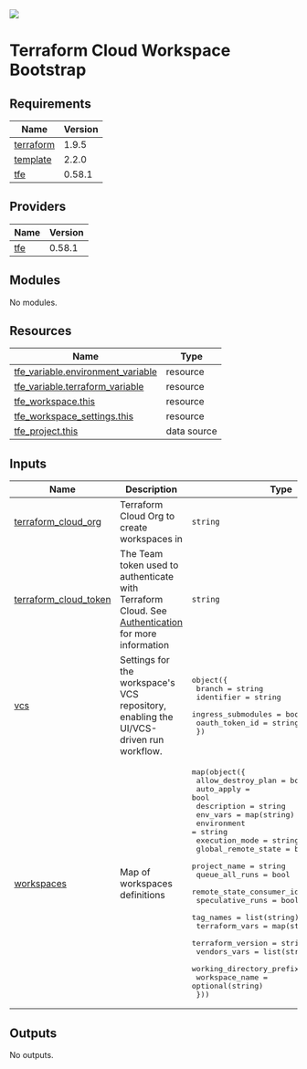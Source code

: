 <img src="https://trustd.solutions/images/logo.png"/>

# Terraform Cloud Workspace Bootstrap

## Requirements

| Name | Version |
|------|---------|
| <a name="requirement_terraform"></a> [terraform](#requirement\_terraform) | 1.9.5 |
| <a name="requirement_template"></a> [template](#requirement\_template) | 2.2.0 |
| <a name="requirement_tfe"></a> [tfe](#requirement\_tfe) | 0.58.1 |

## Providers

| Name | Version |
|------|---------|
| <a name="provider_tfe"></a> [tfe](#provider\_tfe) | 0.58.1 |

## Modules

No modules.

## Resources

| Name | Type |
|------|------|
| [tfe_variable.environment_variable](https://registry.terraform.io/providers/hashicorp/tfe/0.58.1/docs/resources/variable) | resource |
| [tfe_variable.terraform_variable](https://registry.terraform.io/providers/hashicorp/tfe/0.58.1/docs/resources/variable) | resource |
| [tfe_workspace.this](https://registry.terraform.io/providers/hashicorp/tfe/0.58.1/docs/resources/workspace) | resource |
| [tfe_workspace_settings.this](https://registry.terraform.io/providers/hashicorp/tfe/0.58.1/docs/resources/workspace_settings) | resource |
| [tfe_project.this](https://registry.terraform.io/providers/hashicorp/tfe/0.58.1/docs/data-sources/project) | data source |

## Inputs

| Name | Description | Type | Default | Required |
|------|-------------|------|---------|:--------:|
| <a name="input_terraform_cloud_org"></a> [terraform\_cloud\_org](#input\_terraform\_cloud\_org) | Terraform Cloud Org to create workspaces in | `string` | n/a | yes |
| <a name="input_terraform_cloud_token"></a> [terraform\_cloud\_token](#input\_terraform\_cloud\_token) | The Team token used to authenticate with Terraform Cloud. See [Authentication](https://registry.terraform.io/providers/hashicorp/tfe/latest/docs#authentication) for more information | `string` | n/a | yes |
| <a name="input_vcs"></a> [vcs](#input\_vcs) | Settings for the workspace's VCS repository, enabling the UI/VCS-driven run workflow. | <pre>object({<br>    branch             = string<br>    identifier         = string<br>    ingress_submodules = bool<br>    oauth_token_id     = string<br>  })</pre> | n/a | yes |
| <a name="input_workspaces"></a> [workspaces](#input\_workspaces) | Map of workspaces definitions | <pre>map(object({<br>    allow_destroy_plan        = bool<br>    auto_apply                = bool<br>    description               = string<br>    env_vars                  = map(string)<br>    environment               = string<br>    execution_mode            = string<br>    global_remote_state       = bool<br>    project_name              = string<br>    queue_all_runs            = bool<br>    remote_state_consumer_ids = list(string)<br>    speculative_runs          = bool<br>    tag_names                 = list(string)<br>    terraform_vars            = map(string)<br>    terraform_version         = string<br>    vendors_vars              = list(string)<br>    working_directory_prefix  = string<br>    workspace_name            = optional(string)<br>  }))</pre> | n/a | yes |

## Outputs

No outputs.
